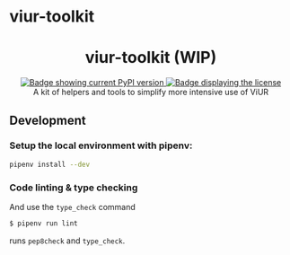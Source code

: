 # viur-toolkit

<div align="center">
    <h1>viur-toolkit (WIP)</h1>
    <a href="https://pypi.org/project/viur-toolkit/">
        <img alt="Badge showing current PyPI version" title="PyPI" src="https://img.shields.io/pypi/v/viur-toolkit">
    </a>
    <a href="LICENSE">
        <img src="https://img.shields.io/github/license/viur-framework/viur-toolkit" alt="Badge displaying the license" title="License badge">
    </a>
    <br>
    A kit of helpers and tools to simplify more intensive use of ViUR
</div>


## Development

### Setup the local environment with pipenv:
```sh
pipenv install --dev
```

### Code linting & type checking

And use the `type_check` command
```sh
$ pipenv run lint
```
runs `pep8check` and `type_check`.
